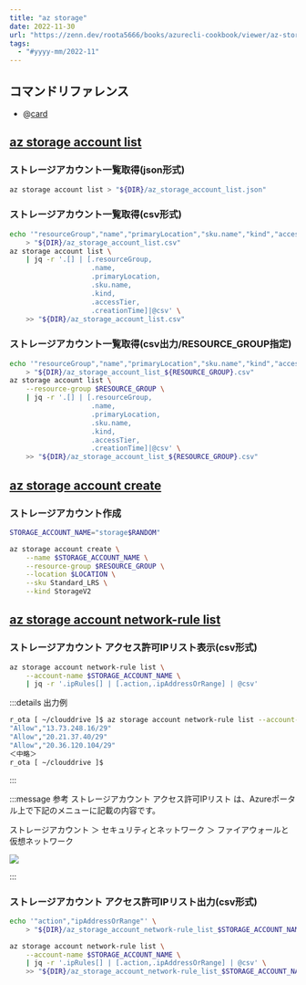 ```yaml
---
title: "az storage"
date: 2022-11-30
url: "https://zenn.dev/roota5666/books/azurecli-cookbook/viewer/az-storage"
tags:
  - "#yyyy-mm/2022-11"
---
```


## コマンドリファレンス

- @[card](https://learn.microsoft.com/ja-jp/cli/azure/storage?view=azure-cli-latest)

## [az storage account list](https://learn.microsoft.com/ja-jp/cli/azure/storage/account?view=azure-cli-latest#az-storage-account-list)

### ストレージアカウント一覧取得(json形式)

```bash
az storage account list > "${DIR}/az_storage_account_list.json"
```

### ストレージアカウント一覧取得(csv形式)

```bash
echo '"resourceGroup","name","primaryLocation","sku.name","kind","accessTier","creationTime"' \
    > "${DIR}/az_storage_account_list.csv"
az storage account list \
    | jq -r '.[] | [.resourceGroup,
                    .name,
                    .primaryLocation,
                    .sku.name,
                    .kind,
                    .accessTier,
                    .creationTime]|@csv' \
    >> "${DIR}/az_storage_account_list.csv"
```

### ストレージアカウント一覧取得(csv出力/RESOURCE_GROUP指定)

```bash
echo '"resourceGroup","name","primaryLocation","sku.name","kind","accessTier","creationTime"' \
    > "${DIR}/az_storage_account_list_${RESOURCE_GROUP}.csv"
az storage account list \
    --resource-group $RESOURCE_GROUP \
    | jq -r '.[] | [.resourceGroup,
                    .name,
                    .primaryLocation,
                    .sku.name,
                    .kind,
                    .accessTier,
                    .creationTime]|@csv' \
    >> "${DIR}/az_storage_account_list_${RESOURCE_GROUP}.csv"
```

## [az storage account create](https://learn.microsoft.com/ja-jp/cli/azure/storage/account?view=azure-cli-latest#az-storage-account-create)

### ストレージアカウント作成

```bash
STORAGE_ACCOUNT_NAME="storage$RANDOM"
```

```bash
az storage account create \
    --name $STORAGE_ACCOUNT_NAME \
    --resource-group $RESOURCE_GROUP \
    --location $LOCATION \
    --sku Standard_LRS \
    --kind StorageV2
```

## [az storage account network-rule list](https://learn.microsoft.com/ja-jp/cli/azure/storage/account?view=azure-cli-latest#az-storage-account-list)

### ストレージアカウント アクセス許可IPリスト表示(csv形式)

```bash
az storage account network-rule list \
    --account-name $STORAGE_ACCOUNT_NAME \
    | jq -r '.ipRules[] | [.action,.ipAddressOrRange] | @csv'
```


:::details 出力例

```bash
r_ota [ ~/clouddrive ]$ az storage account network-rule list --account-name $STORAGE_ACCOUNT_NAME | jq -r '.ipRules[] | [.action,.ipAddressOrRange] | @csv'
"Allow","13.73.248.16/29"
"Allow","20.21.37.40/29"
"Allow","20.36.120.104/29"
＜中略＞
r_ota [ ~/clouddrive ]$ 
```

:::

:::message
参考
ストレージアカウント アクセス許可IPリスト は、Azureポータル上で下記のメニューに記載の内容です。

ストレージアカウント ＞ セキュリティとネットワーク ＞ ファイアウォールと仮想ネットワーク

![](https://storage.googleapis.com/zenn-user-upload/a24f8b0af299-20230427.png)

:::

### ストレージアカウント アクセス許可IPリスト出力(csv形式)

```bash
echo '"action","ipAddressOrRange"' \
    > "${DIR}/az_storage_account_network-rule_list_$STORAGE_ACCOUNT_NAME.csv"

az storage account network-rule list \
    --account-name $STORAGE_ACCOUNT_NAME \
    | jq -r '.ipRules[] | [.action,.ipAddressOrRange] | @csv' \
    >> "${DIR}/az_storage_account_network-rule_list_$STORAGE_ACCOUNT_NAME.csv"
```
